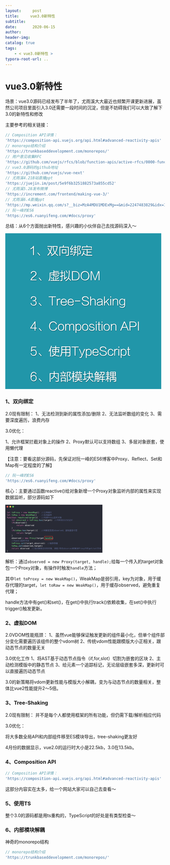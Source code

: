 ```yaml
---
layout:     post
title:     vue3.0新特性
subtitle:  
date:       2020-06-15
author:     
header-img: 
catalog: true
tags:
    - < vue3.0新特性 >
typora-root-url: ..
---
```



# vue3.0新特性

场景：vue3.0源码已经发布了半年了，尤雨溪大大最近也频繁开课更新进展，虽然公司项目里面引入3.0还需要一段时间的沉淀，但是不妨碍我们可以大致了解下3.0的新特性和修改

主要参考的相关链接：

```js
// Composition API详情：
'https://composition-api.vuejs.org/api.html#advanced-reactivity-apis'
// monorepo结构介绍
'https://trunkbaseddevelopment.com/monorepos/'
// 用户意见收集RFC
'https://github.com/vuejs/rfcs/blob/function-apis/active-rfcs/0000-function-api.md'
// vue3.0源码的github地址
'https://github.com/vuejs/vue-next'
// 尤雨溪4.21B站直播ppt
'https://juejin.im/post/5e9f6b3251882573a855cd52'
// 尤雨溪5.28发布微博
'https://increment.com/frontend/making-vue-3/'
// 尤雨溪6.4直播ppt
'https://mp.weixin.qq.com/s?__biz=MzA4MDU1MDExMg==&mid=2247483829&idx=1&sn=75ef516c9174cda030db48d4ab5722e3&chksm=9fa3c03aa8d4492c5d49866df093f61aeb3f8484bf6b75ad87a63d207cfdc3d18910fe42702f&token=454539811&lang=zh_CN#rd'
// 阮一峰的ES6
'https://es6.ruanyifeng.com/#docs/proxy'
```

总结：从6个方面抛出新特性，感兴趣的小伙伴自己去找源码深入～

<img src="/img/assets_2019/image-20200615101534019.png" alt="image-20200615101534019" style="zoom:50%;" />

### 1、双向绑定

2.0现有限制：
   1、无法检测到新的属性添加/删除
   2、无法监听数组的变化
   3、需要深度遍历，浪费内存

3.0优化：

   1、允许框架拦截对象上的操作
   2、Proxy默认可以支持数组
   3、多层对象嵌套，使用懒代理

【注意：要看这部分源码，先保证对阮一峰的ES6博客中Proxy、Reflect、Set和Map有一定程度的了解】

```js
// 阮一峰的ES6
'https://es6.ruanyifeng.com/#docs/proxy'
```

核心：主要通过函数reactive()给对象新增一个Proxy对象监听内部的属性来实现数据监听，部分源码如下

<img src="/img/assets_2019/image-20200615102127870.png" alt="image-20200615102127870" style="zoom:30%;" />

解析：通过`observed = new Proxy(target, handle);`给每一个传入的target对象包一个Proxy对象，有操作时触发`handle`方法；

其中`let toProxy = new WeakMap()`，WeakMap是弱引用，key为对象，用于缓存代理的target，`let toRaw = new WeakMap()`，用于缓存observed，避免重复代理；

handle方法中有get()和set()，在get()中执行track()依赖收集，在set()中执行trigger()触发更新。

### 2、虚拟DOM

2.0VDOM性能瓶颈：
   1、虽然vue能够保证触发更新的组件最小化，但单个组件部分变化需要遍历该组件的整个vdom树
   2、传统vdom性能跟模版大小正相关，跟动态节点的数量无关

3.0优化工作
   1、将AST基于动态节点指令（if,for,slot）切割为嵌套的区块
   2、主动检测模版中的静态节点
   3、给元素一个追踪标记，无论层级嵌套多深，更新时可以直接遍历动态节点

3.0的新策略将vdom更新性能与模版大小解耦，变为与动态节点的数量相关，整体比vue2性能提升2～5倍。

### 3、Tree-Shaking

2.0现有限制：
   并不是每个人都使用框架的所有功能，但仍需下载/解析相应代码

3.0优化：

   将大多数全局API和内部组件移至ES模块导出，tree-shaking更友好

4月份的数据显示，vue2.0的运行时大小是22.5kb，3.0在13.5kb。

### 4、Composition API

```js
// Composition API详情：
'https://composition-api.vuejs.org/api.html#advanced-reactivity-apis'
```

这部分内容实在太多，给一个网站大家可以自己去查看～

### 5、使用TS

整个3.0的源码都是用ts重构的，TypeScript的好处是有类型检查～

### 6、内部模块解耦

神奇的monorepo结构

```js
// monorepo结构介绍
'https://trunkbaseddevelopment.com/monorepos/'
```